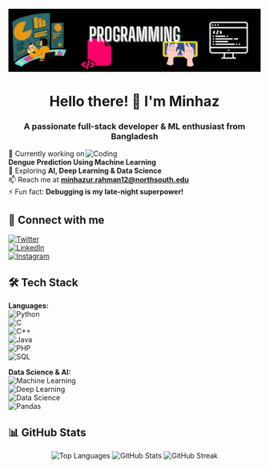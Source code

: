 ![logo](https://github.com/Minhazflop/Minhazflop/blob/main/Programing.gif)  
<h1 align="center">Hello there! 👋 I'm Minhaz</h1>
<h3 align="center">A passionate full-stack developer & ML enthusiast from Bangladesh</h3>  

<img align="right" alt="Coding" width="350" src="https://cdn.dribbble.com/users/1162077/screenshots/3848914/programmer.gif">  

🔭 Currently working on **Dengue Prediction Using Machine Learning**  
🌱 Exploring **AI, Deep Learning & Data Science**  
📫 Reach me at **minhazur.rahman12@northsouth.edu**  
⚡ Fun fact: **Debugging is my late-night superpower!**  

## 🚀 Connect with me  
[![Twitter](https://img.shields.io/badge/Twitter-%231DA1F2.svg?&style=for-the-badge&logo=twitter&logoColor=white)](https://twitter.com/minhazflop)  
[![LinkedIn](https://img.shields.io/badge/LinkedIn-%230A66C2.svg?&style=for-the-badge&logo=linkedin&logoColor=white)](https://linkedin.com/in/minhazurrahman)  
[![Instagram](https://img.shields.io/badge/Instagram-%23E4405F.svg?&style=for-the-badge&logo=instagram&logoColor=white)](https://instagram.com/minhazflop)  

## 🛠️ Tech Stack  
**Languages:**  
![Python](https://img.shields.io/badge/Python-3776AB?style=for-the-badge&logo=python&logoColor=white)  
![C](https://img.shields.io/badge/C-00599C?style=for-the-badge&logo=c&logoColor=white)  
![C++](https://img.shields.io/badge/C++-00599C?style=for-the-badge&logo=c%2B%2B&logoColor=white)  
![Java](https://img.shields.io/badge/Java-ED8B00?style=for-the-badge&logo=java&logoColor=white)  
![PHP](https://img.shields.io/badge/PHP-777BB4?style=for-the-badge&logo=php&logoColor=white)  
![SQL](https://img.shields.io/badge/SQL-CC2927?style=for-the-badge&logo=microsoft-sql-server&logoColor=white)  

**Data Science & AI:**  
![Machine Learning](https://img.shields.io/badge/Machine%20Learning-%23FF6F00.svg?&style=for-the-badge)  
![Deep Learning](https://img.shields.io/badge/Deep%20Learning-%234285F4.svg?&style=for-the-badge)  
![Data Science](https://img.shields.io/badge/Data%20Science-%23008080.svg?&style=for-the-badge)  
![Pandas](https://img.shields.io/badge/Pandas-150458?style=for-the-badge&logo=pandas&logoColor=white)  

## 📊 GitHub Stats  
<p align="center">
<img src="https://github-readme-stats.vercel.app/api/top-langs/?username=minhazflop&layout=compact&theme=radical" width="48%" alt="Top Languages">
<img src="https://github-readme-stats.vercel.app/api?username=minhazflop&show_icons=true&theme=radical" width="48%" alt="GitHub Stats">
<img src="https://github-readme-streak-stats.herokuapp.com/?user=minhazflop&theme=radical" width="48%" alt="GitHub Streak">
</p>


